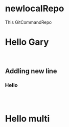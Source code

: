 # newlocalRepo
This GitCommandRepo
<h1>Hello Gary</h1>
<br>
<h2>Addling new line</h2>
<h3>Hello<h3>
<br>
<h1>Hello multi<h1>
